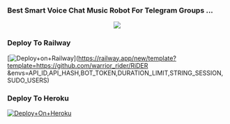 ### Best Smart Voice Chat Music Robot For Telegram Groups ...


<p align="center"><a href="https://t.me/warrior_riders"><img src="https://telegra.ph/file/95d0ad6ac9784ab56df7b.jpg"></a></p>




### Deploy To Railway

[![Deploy+on+Railway](https://railway.app/button.svg)](https://railway.app/new/template?template=https://github.com/warrior_rider/RiDER &envs=API_ID,API_HASH,BOT_TOKEN,DURATION_LIMIT,STRING_SESSION,SUDO_USERS)


### Deploy To Heroku

[![Deploy+On+Heroku](https://www.herokucdn.com/deploy/button.svg)](https://heroku.com/deploy?template=https://github.com/warrior_rder/RiDER)


